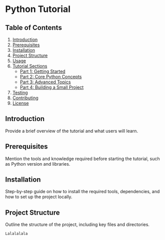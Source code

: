 # Python Tutorial

## Table of Contents

1. [Introduction](#introduction)
2. [Prerequisites](#prerequisites)
3. [Installation](#installation)
4. [Project Structure](#project-structure)
5. [Usage](#usage)
6. [Tutorial Sections](#tutorial-sections)
    - [Part 1: Getting Started](#part-1-getting-started)
    - [Part 2: Core Python Concepts](#part-2-core-python-concepts)
    - [Part 3: Advanced Topics](#part-3-advanced-topics)
    - [Part 4: Building a Small Project](#part-4-building-a-small-project)
7. [Testing](#testing)
8. [Contributing](#contributing)
9. [License](#license)

## Introduction
Provide a brief overview of the tutorial and what users will learn.

## Prerequisites
Mention the tools and knowledge required before starting the tutorial, such as Python version and libraries.

## Installation
Step-by-step guide on how to install the required tools, dependencies, and how to set up the project locally.

## Project Structure
Outline the structure of the project, including key files and directories.

```bash
Lalalalala